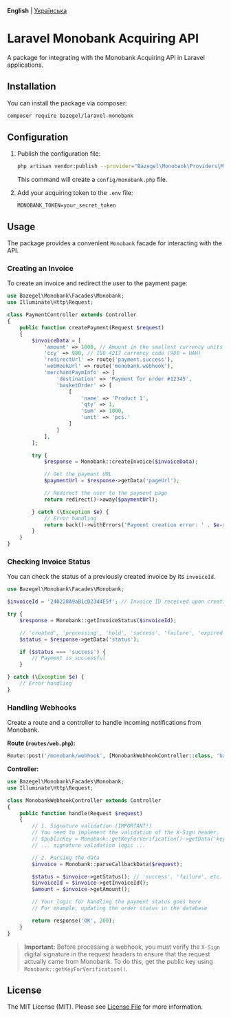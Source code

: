 **English** | [Українська](README.uk.md)

# Laravel Monobank Acquiring API

A package for integrating with the Monobank Acquiring API in Laravel applications.

## Installation

You can install the package via composer:

```bash
composer require bazegel/laravel-monobank
```

## Configuration

1.  Publish the configuration file:

    ```bash
    php artisan vendor:publish --provider="Bazegel\Monobank\Providers\MonobankServiceProvider" --tag="config"
    ```

    This command will create a `config/monobank.php` file.

2.  Add your acquiring token to the `.env` file:

    ```env
    MONOBANK_TOKEN=your_secret_token
    ```

## Usage

The package provides a convenient `Monobank` facade for interacting with the API.

### Creating an Invoice

To create an invoice and redirect the user to the payment page:

```php
use Bazegel\Monobank\Facades\Monobank;
use Illuminate\Http\Request;

class PaymentController extends Controller
{
    public function createPayment(Request $request)
    {
        $invoiceData = [
            'amount' => 1000, // Amount in the smallest currency units (e.g., kopecks)
            'ccy' => 980, // ISO 4217 currency code (980 = UAH)
            'redirectUrl' => route('payment.success'),
            'webHookUrl' => route('monobank.webhook'),
            'merchantPaymInfo' => [
                'destination' => 'Payment for order #12345',
                'basketOrder' => [
                    [
                        'name' => 'Product 1',
                        'qty' => 1,
                        'sum' => 1000,
                        'unit' => 'pcs.'
                    ]
                ]
            ],
        ];

        try {
            $response = Monobank::createInvoice($invoiceData);

            // Get the payment URL
            $paymentUrl = $response->getData('pageUrl');

            // Redirect the user to the payment page
            return redirect()->away($paymentUrl);

        } catch (\Exception $e) {
            // Error handling
            return back()->withErrors('Payment creation error: ' . $e->getMessage());
        }
    }
}
```

### Checking Invoice Status

You can check the status of a previously created invoice by its `invoiceId`.

```php
use Bazegel\Monobank\Facades\Monobank;

$invoiceId = '240228A9aB1cD23d4E5f'; // Invoice ID received upon creation

try {
    $response = Monobank::getInvoiceStatus($invoiceId);

    // 'created', 'processing', 'hold', 'success', 'failure', 'expired'
    $status = $response->getData('status');

    if ($status === 'success') {
        // Payment is successful
    }

} catch (\Exception $e) {
    // Error handling
}
```

### Handling Webhooks

Create a route and a controller to handle incoming notifications from Monobank.

**Route (`routes/web.php`):**
```php
Route::post('/monobank/webhook', [MonobankWebhookController::class, 'handle'])->name('monobank.webhook');
```

**Controller:**
```php
use Bazegel\Monobank\Facades\Monobank;
use Illuminate\Http\Request;

class MonobankWebhookController extends Controller
{
    public function handle(Request $request)
    {
        // 1. Signature validation (IMPORTANT!)
        // You need to implement the validation of the X-Sign header.
        // $publicKey = Monobank::getKeyForVerification()->getData('key');
        // ... signature validation logic ...

        // 2. Parsing the data
        $invoice = Monobank::parseCallbackData($request);

        $status = $invoice->getStatus(); // 'success', 'failure', etc.
        $invoiceId = $invoice->getInvoiceId();
        $amount = $invoice->getAmount();

        // Your logic for handling the payment status goes here
        // For example, updating the order status in the database

        return response('OK', 200);
    }
}
```
> **Important:** Before processing a webhook, you must verify the `X-Sign` digital signature in the request headers to ensure that the request actually came from Monobank. To do this, get the public key using `Monobank::getKeyForVerification()`.

## License

The MIT License (MIT). Please see [License File](LICENSE) for more information.